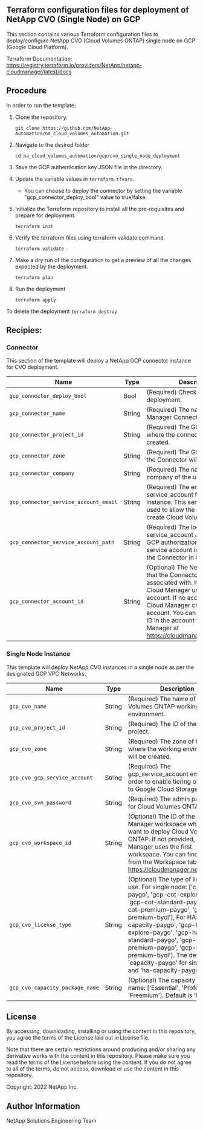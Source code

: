 ## Terraform configuration files for deployment of NetApp CVO (Single Node) on GCP
This section contains various Terraform configuration files to deploy/configure NetApp CVO (Cloud Volumes ONTAP) single node on GCP (Google Cloud Platform).

Terraform Documentation: https://registry.terraform.io/providers/NetApp/netapp-cloudmanager/latest/docs

## Procedure
In order to run the template:
1. Clone the repository.
    ```
    git clone https://github.com/NetApp-Automation/na_cloud_volumes_automation.git
    ```
2. Navigate to the desired folder
    ```
    cd na_cloud_volumes_automation/gcp/cvo_single_node_deployment
    ```
3. Save the GCP authentication key JSON file in the directory.

4. Update the variable values in ```terraform.tfvars```.
      + You can choose to deploy the connector by setting the variable "gcp_connector_deploy_bool" value to true/false.

5. Initialize the Terraform repository to install all the pre-requisites and prepare for deployment.
    ```
    terraform init
    ```
6. Verify the terraform files using terraform validate command.
    ```
    terraform validate
    ```
7. Make a dry run of the configuration to get a preview of all the changes expected by the deployment.
    ```
    terraform plan
    ```
8. Run the deployment
    ```
    terraform apply
    ```

To delete the deployment
    ```
    terraform destroy
    ```

## Recipies:

### Connector  
This section of the template will deploy a NetApp GCP connector instance for CVO deployment.

| Name | Type | Description |
| --- | --- | --- |
| `gcp_connector_deploy_bool ` | Bool | (Required) Check for Connector deployment.  |
| `gcp_connector_name` | String | (Required) The name of the Cloud Manager Connector. |
| `gcp_connector_project_id` | String | (Required) The GCP project_id where the connector will be created. |
| `gcp_connector_zone` | String | (Required) The GCP zone where the Connector will be created. |
| `gcp_connector_company` | String | (Required) The name of the company of the user. |
| `gcp_connector_service_account_email` | String | (Required) The email of the service_account for the connector instance. This service account is used to allow the Connector to create Cloud Volume ONTAP. |
| `gcp_connector_service_account_path` | String | (Required) The local path of the service_account JSON file for GCP authorization purposes. This service account is used to create the Connector in GCP.  |
| `gcp_connector_account_id` | String | (Optional) The NetApp account ID that the Connector will be associated with. If not provided, Cloud Manager uses the first account. If no account exists, Cloud Manager creates a new account. You can find the account ID in the account tab of Cloud Manager at https://cloudmanager.netapp.com. |

### Single Node Instance
This template will deploy NetApp CVO instances in a single node as per the designated GCP VPC Networks.

| Name | Type | Description |
| --- | --- | --- |
| `gcp_cvo_name ` | String | (Required) The name of the Cloud Volumes ONTAP working environment. |
| `gcp_cvo_project_id` | String | (Required) The ID of the GCP project. |
| `gcp_cvo_zone` | String | (Required) The zone of the region where the working environment will be created. |
| `gcp_cvo_gcp_service_account` | String | (Required) The gcp_service_account email in order to enable tiering of cold data to Google Cloud Storage. |
| `gcp_cvo_svm_password` | String | (Required) The admin password for Cloud Volumes ONTAP. |
| `gcp_cvo_workspace_id` | String | (Optional) The ID of the Cloud Manager workspace where you want to deploy Cloud Volumes ONTAP. If not provided, Cloud Manager uses the first workspace. You can find the ID from the Workspace tab on https://cloudmanager.netapp.com. |
| `gcp_cvo_license_type` | String | (Optional) The type of license to use. For single node: ['capacity-paygo', 'gcp-cot-explore-paygo', 'gcp-cot-standard-paygo', 'gcp-cot-premium-paygo', 'gcp-cot-premium-byol'], For HA: ['ha-capacity-paygo', 'gcp-ha-cot-explore-paygo', 'gcp-ha-cot-standard-paygo', 'gcp-ha-cot-premium-paygo', 'gcp-ha-cot-premium-byol']. The default is 'capacity-paygo' for single node, and 'ha-capacity-paygo' for HA. |
| `gcp_cvo_capacity_package_name` | String | (Optional) The capacity package name: ['Essential', 'Professional', 'Freemium']. Default is 'Essential'. |

## License
By accessing, downloading, installing or using the content in this repository, you agree the terms of the License laid out in License file.

Note that there are certain restrictions around producing and/or sharing any derivative works with the content in this repository. Please make sure you read the terms of the License before using the content. If you do not agree to all of the terms, do not access, download or use the content in this repository.

Copyright: 2022 NetApp Inc.  

## Author Information
NetApp Solutions Engineering Team

